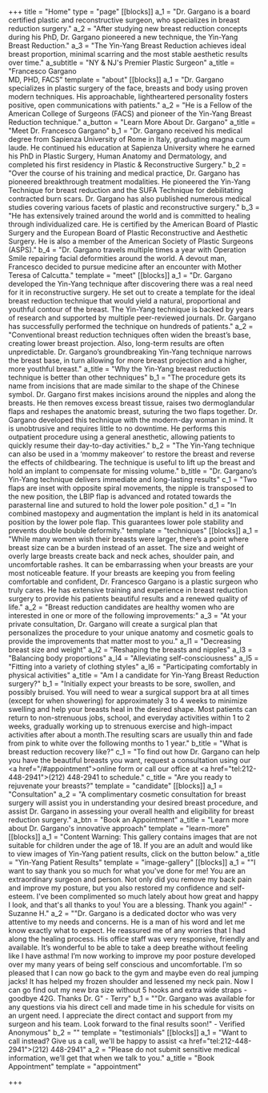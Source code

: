 +++
title = "Home"
type = "page"
[[blocks]]
a_1 = "Dr. Gargano is a board certified plastic and reconstructive surgeon, who specializes in breast reduction surgery."
a_2 = "After studying new breast reduction concepts during his PhD, Dr. Gargano pioneered a new technique, the Yin-Yang Breast Reduction."
a_3 = "The Yin-Yang Breast Reduction achieves ideal breast proportion, minimal scarring and the most stable aesthetic results over time."
a_subtitle = "NY & NJ's Premier Plastic Surgeon"
a_title = "Francesco Gargano<br/>MD, PHD, FACS"
template = "about"
[[blocks]]
a_1 = "Dr. Gargano specializes in plastic surgery of the face, breasts and body using proven modern techniques. His approachable, lightheartered personality fosters positive, open communications with patients."
a_2 = "He is a Fellow of the American College of Surgeons (FACS) and pioneer of the Yin-Yang Breast Reduction technique."
a_button = "Learn More About Dr. Gargano"
a_title = "Meet Dr. Francesco Gargano"
b_1 = "Dr. Gargano received his medical degree from Sapienza University of Rome in Italy, graduating magna cum laude. He continued his education at Sapienza University where he earned his PhD in Plastic Surgery, Human Anatomy and Dermatology, and completed his first residency in Plastic & Reconstructive Surgery."
b_2 = "Over the course of his training and medical practice, Dr. Gargano has pioneered breakthrough treatment modalities. He pioneered the Yin-Yang Technique for breast reduction and the SUFA Technique for debilitating contracted burn scars. Dr. Gargano has also published numerous medical studies covering various facets of plastic and reconstructive surgery."
b_3 = "He has extensively trained around the world and is committed to healing through individualized care. He is certified by the American Board of Plastic Surgery and the European Board of Plastic Reconstructive and Aesthetic Surgery. He is also a member of the American Society of Plastic Surgeons (ASPS)."
b_4 = "Dr. Gargano travels multiple times a year with Operation Smile repairing facial deformities around the world. A devout man, Francesco decided to pursue medicine after an encounter with Mother Teresa of Calcutta."
template = "meet"
[[blocks]]
a_1 = "Dr. Gargano developed the Yin-Yang technique after discovering there was a real need for it in reconstructive surgery.  He set out to create a template for the ideal breast reduction technique that would yield a natural, proportional and  youthful contour of the breast. The Yin-Yang technique is backed by years of research and supported by multiple peer-reviewed journals. Dr. Gargano has successfully performed the technique on hundreds of patients."
a_2 = "Conventional breast reduction techniques often widen the breast’s base, creating lower breast projection. Also, long-term results are often unpredictable.  Dr. Gargano’s groundbreaking Yin-Yang technique narrows the breast base, in turn allowing for more breast projection and a higher, more youthful breast."
a_title = "Why the Yin-Yang breast reduction technique is better than other techniques"
b_1 = "The procedure gets its name from incisions that are made similar to the shape of the Chinese symbol.  Dr. Gargano first makes incisions around the nipples and along the breasts. He then removes excess breast tissue, raises two dermoglandular flaps and reshapes the anatomic breast, suturing the two flaps together. Dr. Gargano developed this technique with the modern-day woman in mind. It is unobtrusive and requires little to no downtime.  He performs this outpatient procedure using a general anesthetic, allowing patients to quickly resume their day-to-day activities."
b_2 = "The Yin-Yang technique can also be used in a ‘mommy makeover’ to restore the breast and reverse the effects of childbearing. The technique is useful to lift up the breast and hold an implant to compensate for missing volume."
b_title = "Dr. Gargano’s Yin-Yang technique delivers immediate and long-lasting results"
c_1 = "Two flaps are inset with opposite spiral movements, the nipple is transposed to the new position, the LBIP flap is advanced and rotated towards the parasternal line and sutured to hold the lower pole position."
d_1 = "In combined mastopexy and augmentation the implant is held in its anatomical position by the lower pole flap. This guarantees lower pole stability and prevents double bouble deformity."
template = "techniques"
[[blocks]]
a_1 = "While many women wish their breasts were larger, there’s a point where breast size can be a burden instead of an asset. The size and weight of overly large breasts create back and neck aches, shoulder pain, and uncomfortable rashes. It can be embarrassing when your breasts are your most noticeable feature. If your breasts are keeping you from feeling comfortable and confident, Dr. Francesco Gargano is a plastic surgeon who truly cares. He has extensive training and experience in breast reduction surgery to provide his patients beautiful results and a renewed quality of life."
a_2 = "Breast reduction candidates are healthy women who are interested in one or more of the following improvements:"
a_3 = "At your private consultation, Dr. Gargano will create a surgical plan that personalizes the procedure to your unique anatomy and cosmetic goals to provide the improvements that matter most to you."
a_l1 = "Decreasing breast size and weight"
a_l2 = "Reshaping the breasts and nipples"
a_l3 = "Balancing body proportions"
a_l4 = "Alleviating self-consciousness"
a_l5 = "Fitting into a variety of clothing styles"
a_l6 = "Participating comfortably in physical activities"
a_title = "Am I a candidate for Yin-Yang Breast Reduction surgery?"
b_1 = "Initially expect your breasts to be sore, swollen, and possibly bruised. You will need to wear a surgical support bra at all times (except for when showering) for approximately 3 to 4 weeks to minimize swelling and help your breasts heal in the desired shape. Most patients can return to non-strenuous jobs, school, and everyday activities within 1 to 2 weeks, gradually working up to strenuous exercise and high-impact activities after about a month.The resulting scars are usually thin and fade from pink to white over the following months to 1 year."
b_title = "What is breast reduction recovery like?"
c_1 = "To find out how Dr. Gargano can help you have the beautiful breasts you want, request a consultation using our <a href=\"/#appointment\">online form</a> or call our office at <a href=\"tel:212-448-2941\">(212) 448-2941</a> to schedule."
c_title = "Are you ready to rejuvenate your breasts?"
template = "candidate"
[[blocks]]
a_1 = "Consultation"
a_2 = "A complimentary cosmetic consultation for breast surgery will assist you in understanding your desired breast procedure, and assist Dr. Gargano in assessing your overall health and eligibility for breast reduction surgery."
a_btn = "Book an Appointment"
a_title = "Learn more about Dr. Gargano's innovative approach"
template = "learn-more"
[[blocks]]
a_1 = "Content Warning: This gallery contains images that are not suitable for children under the age of 18. If you are an adult and would like to view images of Yin-Yang patient results, click on the button below."
a_title = "Yin-Yang Patient Results"
template = "image-gallery"
[[blocks]]
a_1 = "\"I want to say thank you so much for what you've done for me!  You are an extraordinary surgeon and person.  Not only did you remove my back pain and improve my posture, but you also restored my confidence and self-esteem.  I've been complimented so much lately about how great and happy I look, and that's all thanks to you!  You are a blessing.  Thank you again!\" - Suzanne H."
a_2 = "\"Dr. Gargano is a dedicated doctor who was very attentive to my needs and concerns. He is a man of his word and let me know exactly what to expect. He reassured me of any worries that I had along the healing process. His office staff was very responsive, friendly and available. It’s wonderful to be able to take a deep breathe without feeling like I have asthma! I’m now working to improve my poor posture developed over my many years of being self conscious and uncomfortable. I’m so pleased that I can now go back to the gym and maybe even do real jumping jacks! It has helped my frozen shoulder and lessened my neck pain. Now I can go find out my new bra size without 5 hooks and extra wide straps - goodbye 42G. Thanks Dr. G\" - Terry"
b_1 = "\"Dr. Gargano was available for any questions via his direct cell and made time in his schedule for visits on an urgent need. I appreciate the direct contact and support from my surgeon and his team. Look forward to the final results soon!\" - Verified Anonymous"
b_2 = ""
template = "testimonials"
[[blocks]]
a_1 = "Want to call instead? Give us a call, we'll be happy to assist <a href=\"tel:212-448-2941\">(212) 448-2941</a>"
a_2 = "Please do not submit sensitive medical information, we’ll get that when we talk to you."
a_title = "Book Appointment"
template = "appointment"

+++
